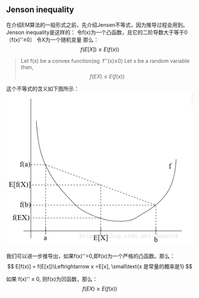 ## Jenson inequality
在介绍EM算法的一般形式之前，先介绍Jensen不等式，因为推导过程会用到。
Jenson inequality是这样的：
令f(x)为一个凸函数，且它的二阶导数大于等于0（f(x)''≥0）
令X为一个随机变量
那么：
$$
f(E[X])\leq E(f(x))
$$
> Let f(x) be a convex function(eg. f''(x)≥0)
> Let x be a random variable
> then, $$
f(EX)\leq E(f(x))
$$

这个不等式的含义如下图所示：
![](https://raw.githubusercontent.com/fray-hao/images/master/20190403091006.png)

我们可以进一步推导出，如果f(x)''>0,即f(x)为一个严格的凸函数。那么：
$$
E[f(x)] = f(E[x])\Leftrightarrow x =E[x], \small\text{x 是常量的概率是1} 
$$

如果 f(x)'' ≤ 0, 则f(x)为凹函数，那么：
$$
f(EX)\geq E(f(x))
$$